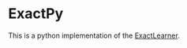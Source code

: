 # ExactPy

This is a python implementation of the [ExactLearner](https://github.com/ExactLearner/ExactLearner).
